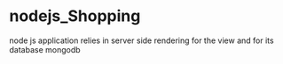 # nodejs_Shopping
node js application relies in server side rendering for the view and for its database mongodb
